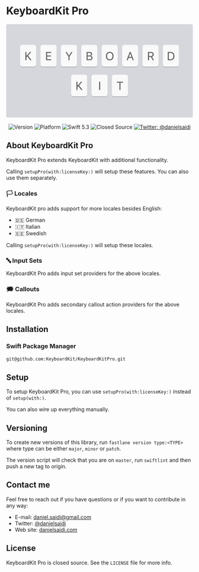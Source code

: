 # KeyboardKit Pro

<p align="center">
    <img src ="Resources/Logo.png" width=600 />
</p>

<p align="center">
    <img src="https://img.shields.io/github/v/release/danielsaidi/KeyboardKitPro?color=%2300550&sort=semver" alt="Version" />
    <img src="https://img.shields.io/cocoapods/p/KeyboardKitPro.svg?style=flat" alt="Platform" />
    <img src="https://img.shields.io/badge/Swift-5.3-orange.svg" alt="Swift 5.3" />
    <img src="https://img.shields.io/github/license/danielsaidi/KeyboardKitPro" alt="Closed Source" />
    <a href="https://twitter.com/danielsaidi">
        <img src="https://img.shields.io/badge/contact-@danielsaidi-blue.svg?style=flat" alt="Twitter: @danielsaidi" />
    </a>
</p>


## About KeyboardKit Pro

KeyboardKit Pro extends KeyboardKit with additional functionality.

Calling `setupPro(with:licenseKey:)` will setup these features. You can also use them separately.

### 🏳 Locales

KeyboardKit pro adds support for more locales besides English:

* 🇩🇪 German
* 🇮🇹 Italian
* 🇸🇪 Swedish

Calling `setupPro(with:licenseKey:)` will setup these locales. 

### 🔤 Input Sets

KeyboardKit Pro adds input set providers for the above locales.

### 🗯 Callouts

KeyboardKit Pro adds secondary callout action providers for the above locales.


## Installation

### Swift Package Manager

```
git@github.com:KeyboardKit/KeyboardKitPro.git
```


## Setup

To setup KeyboardKit Pro, you can use `setupPro(with:licenseKey:)` instead of `setup(with:)`.

You can also wire up everything manually.


## Versioning

To create new versions of this library, run `fastlane version type:<TYPE>` where type can be either `major`, `minor` or `patch`.

The version script will check that you are on `master`, run `swiftlint` and then push a new tag to origin.


## Contact me

Feel free to reach out if you have questions or if you want to contribute in any way:

* E-mail: [daniel.saidi@gmail.com][Email]
* Twitter: [@danielsaidi][Twitter]
* Web site: [danielsaidi.com][Website]


## License

KeyboardKit Pro is closed source. See the `LICENSE` file for more info.


[Email]: mailto:daniel.saidi@gmail.com
[Twitter]: http://www.twitter.com/danielsaidi
[Website]: http://www.danielsaidi.com
